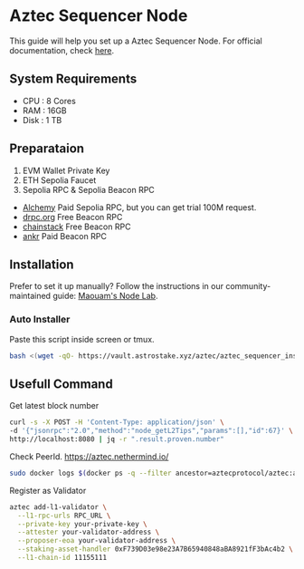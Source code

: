 # Aztec Sequencer Node

This guide will help you set up a Aztec Sequencer Node. For official documentation, check [here](https://docs.aztec.network/the_aztec_network/guides/run_nodes).

## System Requirements

- CPU : 8 Cores
- RAM : 16GB
- Disk : 1 TB

## Preparataion

1. EVM Wallet Private Key
2. ETH Sepolia Faucet
3. Sepolia RPC & Sepolia Beacon RPC
- [Alchemy](https://dashboard.alchemy.com/) Paid Sepolia RPC, but you can get trial 100M request.
- [drpc.org](https://drpc.org) Free Beacon RPC
- [chainstack](https://chainstack.com) Free Beacon RPC
- [ankr](https://www.ankr.com) Paid Beacon RPC

## Installation

Prefer to set it up manually? Follow the instructions in our community-maintained guide: [Maouam's Node Lab](https://maouam.nodelab.my.id/aztec/sequencer-node/).

### Auto Installer

Paste this script inside screen or tmux.

```bash
bash <(wget -qO- https://vault.astrostake.xyz/aztec/aztec_sequencer_install.sh)
```

## Usefull Command

Get latest block number
```bash
curl -s -X POST -H 'Content-Type: application/json' \
-d '{"jsonrpc":"2.0","method":"node_getL2Tips","params":[],"id":67}' \
http://localhost:8080 | jq -r ".result.proven.number"
```

Check PeerId. https://aztec.nethermind.io/
```bash
sudo docker logs $(docker ps -q --filter ancestor=aztecprotocol/aztec:alpha-testnet | head -n 1) 2>&1 | grep -i "peerId" | grep -o '"peerId":"[^"]*"' | cut -d'"' -f4 | head -n 1
```

Register as Validator
```bash
aztec add-l1-validator \
  --l1-rpc-urls RPC_URL \
  --private-key your-private-key \
  --attester your-validator-address \
  --proposer-eoa your-validator-address \
  --staking-asset-handler 0xF739D03e98e23A7B65940848aBA8921fF3bAc4b2 \
  --l1-chain-id 11155111
```
